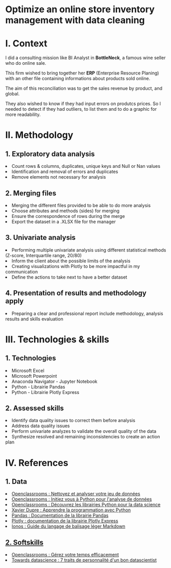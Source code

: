 # Optimize an online store inventory management with data cleaning

<h1>I. Context</h1>

I did a consulting mission like BI Analyst in **BottleNeck**, a famous wine seller who do online sale.

This firm wished to bring together her **ERP** (Enterprise Resource Planing) with an other file containing informations about products sold online.

The aim of this reconciliation was to get the sales revenue by product, and global.

They also wished to know if they had input errors on produtcs prices. So I needed to detect if they had outliers, to list them and to do a graphic for more readability.

<h1>II. Methodology</h1>
  <h2>1. Exploratory data analysis </h2>
    <li>Count rows & columns, duplicates, unique keys and Null or Nan values </li>
    <li>Identification and removal of errors and duplicates</li>
    <li>Remove elements not necessary for analysis</li>

  <h2>2. Merging files</h2>
    <li>Merging the different files provided to be able to do more analysis</li>
    <li>Choose attributes and methods (sides) for merging</li>
    <li>Ensure the correspondence of rows during the merge</li>
    <li>Export the dataset in a .XLSX file for the manager</li>
    
  <h2>3. Univariate analysis</h2>
    <li>Performing multiple univariate analysis using different statistical methods (Z-score, Interquartile range, 20/80)</li>
    <li>Inform the client about the possible limits of the analysis</li>
    <li>Creating visualizations with Plotly to be more impactful in my communication</li>
    <li>Define the actions to take next to have a better dataset</li>

  <h2>4. Presentation of results and methodology apply</h2>
    <li>Preparing a clear and professional report include methodology, analysis results and skills evaluation</li>

<h1>III. Technologies & skills</h1>

  <h2>1. Technologies</h2>
    <li>Microsoft Excel</li>
    <li>Microsoft Powerpoint</li>
    <li>Anaconda Navigator - Jupyter Notebook</li>
    <li>Python - Librairie Pandas</li>
    <li>Python - Librairie Plotly Express</li>

  <h2>2. Assessed skills</h2>
  <li>Identify data quality issues to correct them before analysis</li>
  <li>Address data quality issues</li>
  <li>Perform univariate analyzes to validate the overall quality of the data</li>
  <li>Synthesize resolved and remaining inconsistencies to create an action plan</li>

<h1>IV. References</h1>

  <h2>1. Data</h2>
    <li><a href="https://openclassrooms.com/fr/courses/7410486-nettoyez-et-analysez-votre-jeu-de-donnees">Openclassrooms : Nettoyez et analyser votre jeu de données</a></li>
    <li><a href="https://openclassrooms.com/fr/courses/6204541-initiez-vous-a-python-pour-lanalyse-de-donnees">Openclassrooms : Initiez vous à Python pour l'analyse de données</li>
    <li><a href="https://openclassrooms.com/fr/courses/7771531-decouvrez-les-librairies-python-pour-la-data-science">Openclassrooms : Découvrez les librairies Python pour la data science</li>
    <li><a href="http://www.xavierdupre.fr/app/teachpyx/helpsphinx/index.html">Xavier Dupre : Apprendre la programmation avec Python</li>
    <li><a href="https://pandas.pydata.org/pandas-docs/dev/user_guide/10min.html">Pandas : Documentation de la librairie Pandas</li>
    <li><a href="https://plotly.com/python/plotly-express/">Plotly : documentation de la librairie Plotly Express</li>
    <li><a href="https://www.ionos.fr/digitalguide/sites-internet/developpement-web/markdown/">Ionos : Guide du langage de balisage léger Markdown</li>
 
  <h2>2. Softskills</h2>
    <li><a href="https://openclassrooms.com/fr/courses/5944991-gerez-votre-temps-efficacement">Openclassrooms : Gérez votre temps efficacement</a></li>
    <li><a href="https://towardsdatascience.com/the-7-personality-traits-of-a-great-data-scientist-60059873bfa9">Towards datascience : 7 traits de personnalité d'un bon datascientist</li>
   

